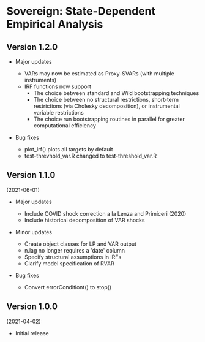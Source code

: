 # Sovereign: State-Dependent Empirical Analysis  

## Version 1.2.0

- Major updates
    - VARs may now be estimated as Proxy-SVARs (with multiple instruments)
    - IRF functions now support
      - The choice between standard and Wild bootstrapping techniques
      - The choice between no structural restrictions, short-term restrictions (via Cholesky decomposition), or instrumental variable restrictions
      - The choice run bootstrapping routines in parallel for greater computational efficiency  
   
- Bug fixes
    - plot_irf() plots all targets by default 
    - test-threvhold_var.R changed to test-threshold_var.R

## Version 1.1.0   
(2021-06-01)

- Major updates
    - Include COVID shock correction a la Lenza and Primiceri (2020)
    - Include historical decomposition of VAR shocks
      
- Minor updates
    - Create object classes for LP and VAR output  
    - n.lag no longer requires a 'date' column 
    - Specify structural assumptions in IRFs  
    - Clarify model specification of RVAR  

- Bug fixes
    - Convert errorConditiont() to stop()   

## Version 1.0.0 
(2021-04-02)

- Initial release 
